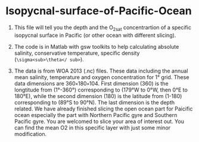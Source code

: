 # Isopycnal-surface-of-Pacific-Ocean

1. This file will tell you the depth and the O<sub>2sat</sub> concentrartion of a specific isopycnal surface in Pacific (or other ocean with different slicing).

2. The code is in Matlab with gsw toolkits to help calculating absolute salinity, conservative temperature, specific density (`\sigma<sub>\theta</ sub>`).

3. The data is from WOA 2013 (.nc) files. These data including the annual mean salinity, temperature and oxygen concentration for 1° grid. These data dimensions are 360`×`180`×`104. First dimension (360) is the longtitude from (1°-360°) corresponding to (179°W to 0°W, then 0°E to 180°E), while the second dimension (180) is the latitude from (1-180) corresponding to (89°S to 90°N). The last dimension is the depth related. We have already finished slicing the open ocean part for Paicific ocean especially the part with Northern Pacific gyre and Southern Pacific gyre. You are welcomed to slice your area of interest out. You can find the mean O2 in this specific layer with just some minor modification.  
